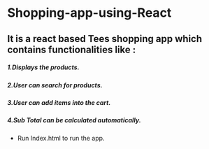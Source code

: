 # Shopping-app-using-React
## It is a react based Tees shopping app which contains functionalities like :
##### 1.Displays the products.
##### 2.User can search for products.
##### 3.User can add items into the cart.
##### 4.Sub Total can be calculated automatically.

* Run Index.html to run the app.
